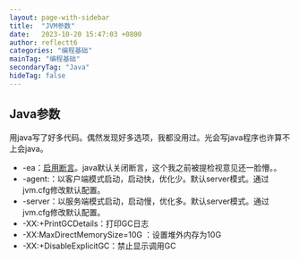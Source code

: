 ```yaml
---
layout: page-with-sidebar
title:  "JVM参数"
date:   2023-10-20 15:47:03 +0800
author: reflectt6
categories: "编程基础"
mainTag: "编程基础"
secondaryTag: "Java"
hideTag: false
---
```


## Java参数

用java写了好多代码。偶然发现好多选项，我都没用过。光会写java程序也许算不上会java。

- -ea：[启用断言](https://blog.csdn.net/weixin_62458944/article/details/132069797)。java默认关闭断言，这个我之前被提检视意见还一脸懵。。
- -agent:：以客户端模式启动，启动快，优化少。默认server模式。通过jvm.cfg修改默认配置。
- -server：以服务端模式启动，启动慢，优化多。默认server模式。通过jvm.cfg修改默认配置。
- -XX:+PrintGCDetails：打印GC日志
- -XX:MaxDirectMemorySize=10G ：设置堆外内存为10G
- -XX:+DisableExplicitGC：禁止显示调用GC













